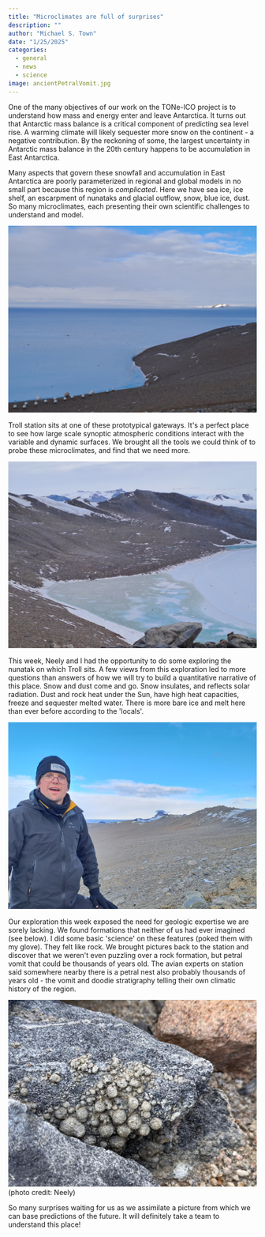 ```yaml
---
title: "Microclimates are full of surprises"
description: ""
author: "Michael S. Town"
date: "1/25/2025"
categories:
  - general
  - news
  - science
image: ancientPetralVomit.jpg
---
```


One of the many objectives of our work on the TONe-ICO project is to understand how mass and energy enter and leave Antarctica. It turns out that Antarctic mass balance is a critical component of predicting sea level rise. A warming climate will likely sequester more snow on the continent - a negative contribution. By the reckoning of some, the largest uncertainty in Antarctic mass balance in the 20th century happens to be accumulation in East Antarctica. 

Many aspects that govern these snowfall and accumulation in East Antarctica are poorly parameterized in regional and global models in no small part because this region is *complicated*. Here we have sea ice, ice shelf, an escarpment of nunataks and glacial outflow, snow, blue ice, dust. So many microclimates, each presenting their own scientific challenges to understand and model.

![microclimate 1](20250122_194834.jpg)

Troll station sits at one of these prototypical gateways. It's a perfect place to see how large scale synoptic atmospheric conditions interact with the variable and dynamic surfaces. We brought all the tools we could think of to probe these microclimates, and find that we need more.

![microclimate 2](20250122_194807.jpg)


This week, Neely and I had the opportunity to do some exploring the nunatak on which Troll sits. A few views from this exploration led to more questions than answers of how we will try to build a quantitative narrative of this place. Snow and dust come and go. Snow insulates, and reflects solar radiation. Dust and rock heat under the Sun, have high heat capacities, freeze and sequester melted water. There is more bare ice and melt here than ever before according to the 'locals'. 

![Neely on the local nunatak](20250122_195152.jpg)


Our exploration this week exposed the need for geologic expertise we are sorely lacking. We found formations that neither of us had ever imagined (see below). I did some basic 'science' on these features (poked them with my glove). They felt like rock. We brought pictures back to the station and discover that we weren't even puzzling over a rock formation, but petral vomit that could be thousands of years old. The avian experts on station said somewhere nearby there is a petral nest also probably thousands of years old - the vomit and doodie stratigraphy telling their own climatic history of the region.


![What is this feature?](ancientPetralVomit.jpg)
(photo credit: Neely)

So many surprises waiting for us as we assimilate a picture from which we can base predictions of the future. It will definitely take a team to understand this place!


